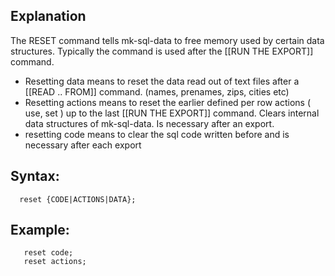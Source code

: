 ## Explanation


The RESET command tells mk-sql-data to free memory used by certain data structures. Typically the command is used after the [[RUN THE EXPORT]] command. 

- Resetting data means to reset the data read out of text files after a [[READ .. FROM]] command. (names, prenames, zips, cities etc)
- Resetting actions means to reset the earlier defined per row actions ( use, set ) up to the last [[RUN THE EXPORT]] command. Clears internal data structures of mk-sql-data. Is necessary after an export.
- resetting code means to clear the sql code written before and is necessary after each export


## Syntax:

```
  reset {CODE|ACTIONS|DATA};  
```

## Example:

```
   reset code;
   reset actions;  
```

